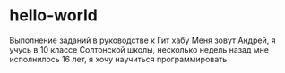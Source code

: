 # hello-world
Выполнение заданий в руководстве к Гит хабу
Меня зовут Андрей, я учусь в 10 классе Солтонской школы, несколько недель назад мне исполнилось 16 лет, я хочу научиться программировать
